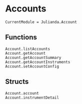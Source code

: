 # Accounts

```@meta
CurrentModule = Julianda.Account
```

## Functions
```@docs
Account.listAccounts
Account.getAccount
Account.getAccountSummary
Account.getAccountInstruments
Account.setAccountConfig
```

## Structs
```@docs
Account.account
Account.instrumentDetail
```
